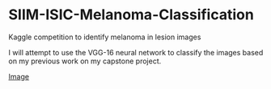 # SIIM-ISIC-Melanoma-Classification
Kaggle competition to identify melanoma in lesion images

I will attempt to use the VGG-16 neural network to classify the images based on my previous work on my capstone project.

[Image](https://it.mathworks.com/content/mathworks/it/it/discovery/convolutional-neural-network/_jcr_content/mainParsys/image_copy.adapt.full.high.jpg/1523891801700.jpg)
